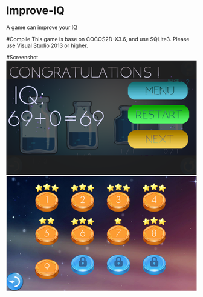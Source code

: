 # Improve-IQ
A game can improve your IQ

#Compile
This game is base on COCOS2D-X3.6, and use SQLite3.
Please use Visual Studio 2013 or higher.

#Screenshot
![](https://github.com/QIUMENGYUAN/Improve-IQ/blob/master/Resources/pour%20(2).png)
![](https://github.com/QIUMENGYUAN/Improve-IQ/blob/master/Resources/pour%20(3).png)
